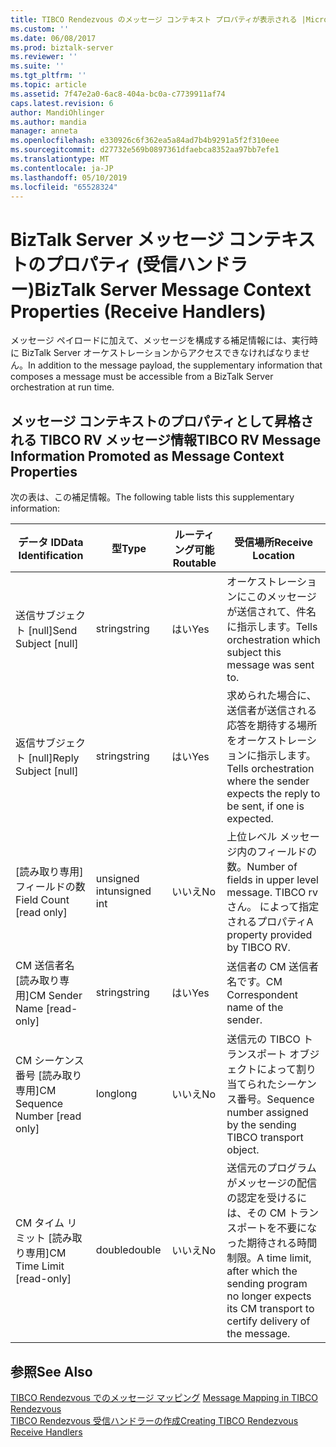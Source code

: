 ```yaml
---
title: TIBCO Rendezvous のメッセージ コンテキスト プロパティが表示される |Microsoft Docs
ms.custom: ''
ms.date: 06/08/2017
ms.prod: biztalk-server
ms.reviewer: ''
ms.suite: ''
ms.tgt_pltfrm: ''
ms.topic: article
ms.assetid: 7f47e2a0-6ac8-404a-bc0a-c7739911af74
caps.latest.revision: 6
author: MandiOhlinger
ms.author: mandia
manager: anneta
ms.openlocfilehash: e330926c6f362ea5a84ad7b4b9291a5f2f310eee
ms.sourcegitcommit: d27732e569b0897361dfaebca8352aa97bb7efe1
ms.translationtype: MT
ms.contentlocale: ja-JP
ms.lasthandoff: 05/10/2019
ms.locfileid: "65528324"
---
```

# <a name="biztalk-server-message-context-properties-receive-handlers"></a><span data-ttu-id="ee486-102">BizTalk Server メッセージ コンテキストのプロパティ (受信ハンドラー)</span><span class="sxs-lookup"><span data-stu-id="ee486-102">BizTalk Server Message Context Properties (Receive Handlers)</span></span>
<span data-ttu-id="ee486-103">メッセージ ペイロードに加えて、メッセージを構成する補足情報には、実行時に BizTalk Server オーケストレーションからアクセスできなければなりません。</span><span class="sxs-lookup"><span data-stu-id="ee486-103">In addition to the message payload, the supplementary information that composes a message must be accessible from a BizTalk Server orchestration at run time.</span></span>  
  
## <a name="tibco-rv-message-information-promoted-as-message-context-properties"></a><span data-ttu-id="ee486-104">メッセージ コンテキストのプロパティとして昇格される TIBCO RV メッセージ情報</span><span class="sxs-lookup"><span data-stu-id="ee486-104">TIBCO RV Message Information Promoted as Message Context Properties</span></span>  
 <span data-ttu-id="ee486-105">次の表は、この補足情報。</span><span class="sxs-lookup"><span data-stu-id="ee486-105">The following table lists this supplementary information:</span></span>  
  
|<span data-ttu-id="ee486-106">データ ID</span><span class="sxs-lookup"><span data-stu-id="ee486-106">Data Identification</span></span>|<span data-ttu-id="ee486-107">型</span><span class="sxs-lookup"><span data-stu-id="ee486-107">Type</span></span>|<span data-ttu-id="ee486-108">ルーティング可能</span><span class="sxs-lookup"><span data-stu-id="ee486-108">Routable</span></span>|<span data-ttu-id="ee486-109">受信場所</span><span class="sxs-lookup"><span data-stu-id="ee486-109">Receive Location</span></span>|  
|-------------------------|----------|--------------|----------------------|  
|<span data-ttu-id="ee486-110">送信サブジェクト [null]</span><span class="sxs-lookup"><span data-stu-id="ee486-110">Send Subject [null]</span></span>|<span data-ttu-id="ee486-111">string</span><span class="sxs-lookup"><span data-stu-id="ee486-111">string</span></span>|<span data-ttu-id="ee486-112">はい</span><span class="sxs-lookup"><span data-stu-id="ee486-112">Yes</span></span>|<span data-ttu-id="ee486-113">オーケストレーションにこのメッセージが送信されて、件名に指示します。</span><span class="sxs-lookup"><span data-stu-id="ee486-113">Tells orchestration which subject this message was sent to.</span></span>|  
|<span data-ttu-id="ee486-114">返信サブジェクト [null]</span><span class="sxs-lookup"><span data-stu-id="ee486-114">Reply Subject [null]</span></span>|<span data-ttu-id="ee486-115">string</span><span class="sxs-lookup"><span data-stu-id="ee486-115">string</span></span>|<span data-ttu-id="ee486-116">はい</span><span class="sxs-lookup"><span data-stu-id="ee486-116">Yes</span></span>|<span data-ttu-id="ee486-117">求められた場合に、送信者が送信される応答を期待する場所をオーケストレーションに指示します。</span><span class="sxs-lookup"><span data-stu-id="ee486-117">Tells orchestration where the sender expects the reply to be sent, if one is expected.</span></span>|  
|<span data-ttu-id="ee486-118">[読み取り専用] フィールドの数</span><span class="sxs-lookup"><span data-stu-id="ee486-118">Field Count [read only]</span></span>|<span data-ttu-id="ee486-119">unsigned int</span><span class="sxs-lookup"><span data-stu-id="ee486-119">unsigned int</span></span>|<span data-ttu-id="ee486-120">いいえ</span><span class="sxs-lookup"><span data-stu-id="ee486-120">No</span></span>|<span data-ttu-id="ee486-121">上位レベル メッセージ内のフィールドの数。</span><span class="sxs-lookup"><span data-stu-id="ee486-121">Number of fields in upper level message.</span></span> <span data-ttu-id="ee486-122">TIBCO rv さん。 によって指定されるプロパティ</span><span class="sxs-lookup"><span data-stu-id="ee486-122">A property provided by TIBCO RV.</span></span>|  
|<span data-ttu-id="ee486-123">CM 送信者名 [読み取り専用]</span><span class="sxs-lookup"><span data-stu-id="ee486-123">CM Sender Name [read-only]</span></span>|<span data-ttu-id="ee486-124">string</span><span class="sxs-lookup"><span data-stu-id="ee486-124">string</span></span>|<span data-ttu-id="ee486-125">はい</span><span class="sxs-lookup"><span data-stu-id="ee486-125">Yes</span></span>|<span data-ttu-id="ee486-126">送信者の CM 送信者名です。</span><span class="sxs-lookup"><span data-stu-id="ee486-126">CM Correspondent name of the sender.</span></span>|  
|<span data-ttu-id="ee486-127">CM シーケンス番号 [読み取り専用]</span><span class="sxs-lookup"><span data-stu-id="ee486-127">CM Sequence Number [read only]</span></span>|<span data-ttu-id="ee486-128">long</span><span class="sxs-lookup"><span data-stu-id="ee486-128">long</span></span>|<span data-ttu-id="ee486-129">いいえ</span><span class="sxs-lookup"><span data-stu-id="ee486-129">No</span></span>|<span data-ttu-id="ee486-130">送信元の TIBCO トランスポート オブジェクトによって割り当てられたシーケンス番号。</span><span class="sxs-lookup"><span data-stu-id="ee486-130">Sequence number assigned by the sending TIBCO transport object.</span></span>|  
|<span data-ttu-id="ee486-131">CM タイム リミット [読み取り専用]</span><span class="sxs-lookup"><span data-stu-id="ee486-131">CM Time Limit [read-only]</span></span>|<span data-ttu-id="ee486-132">double</span><span class="sxs-lookup"><span data-stu-id="ee486-132">double</span></span>|<span data-ttu-id="ee486-133">いいえ</span><span class="sxs-lookup"><span data-stu-id="ee486-133">No</span></span>|<span data-ttu-id="ee486-134">送信元のプログラムがメッセージの配信の認定を受けるには、その CM トランスポートを不要になった期待される時間制限。</span><span class="sxs-lookup"><span data-stu-id="ee486-134">A time limit, after which the sending program no longer expects its CM transport to certify delivery of the message.</span></span>|  
  
## <a name="see-also"></a><span data-ttu-id="ee486-135">参照</span><span class="sxs-lookup"><span data-stu-id="ee486-135">See Also</span></span>  
 <span data-ttu-id="ee486-136">[TIBCO Rendezvous でのメッセージ マッピング](../core/message-mapping-in-tibco-rendezvous.md) </span><span class="sxs-lookup"><span data-stu-id="ee486-136">[Message Mapping in TIBCO Rendezvous](../core/message-mapping-in-tibco-rendezvous.md) </span></span>  
 [<span data-ttu-id="ee486-137">TIBCO Rendezvous 受信ハンドラーの作成</span><span class="sxs-lookup"><span data-stu-id="ee486-137">Creating TIBCO Rendezvous Receive Handlers</span></span>](../core/creating-tibco-rendezvous-receive-handlers.md)